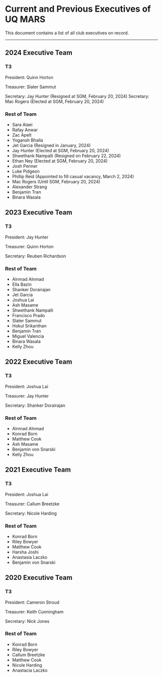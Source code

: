 # Current and Previous Executives of UQ MARS

This document contains a list of all club executives on record.

---

## 2024 Executive Team

### T3

President: Quinn Horton

Treasurer: Slater Sammut

Secretary: Jay Hunter (Resigned at SGM, February 20, 2024)
Secretary: Mac Rogers (Elected at SGM, February 20, 2024)

### Rest of Team

* Sara Alaei
* Rafay Anwar
* Zac Apelt
* Yogansh Bhalla
* Jet Garcia (Resigned in January, 2024)
* Jay Hunter (Elected at SGM, February 20, 2024)
* Shwethank Nampalli (Resigned on February 22, 2024)
* Ethan Ney (Elected at SGM, February 20, 2024)
* Josh Penner
* Luke Pidgeon
* Phillip Reid (Appointed to fill casual vacancy, March 2, 2024)
* Mac Rogers (Until SGM, February 20, 2024)
* Alexander Strang
* Benjamin Tran
* Binara Wasala

## 2023 Executive Team

### T3

President: Jay Hunter

Treasurer: Quinn Horton

Secretary: Reuben Richardson

### Rest of Team

* Alnmad Alnmad
* Ella Bazin
* Shanker Dorairajan
* Jet Garcia
* Joshua Lai
* Ash Masame
* Shwethank Nampalli
* Francisco Prado
* Slater Sammut
* Hokul Srikanthan
* Benjamin Tran
* Miguel Valencia
* Binara Wasala
* Kelly Zhou

## 2022 Executive Team

### T3

President: Joshua Lai

Treasurer: Jay Hunter

Secretary: Shanker Dorairajan

### Rest of Team

* Alnmad Alnmad
* Konrad Born
* Matthew Cook
* Ash Masame
* Benjamin von Snarski
* Kelly Zhou

## 2021 Executive Team

### T3

President: Joshua Lai

Treasurer: Callum Breetzke

Secretary: Nicole Harding

### Rest of Team

* Konrad Born
* Riley Bowyer
* Matthew Cook
* Harsha Joshi
* Anastasia Laczko
* Benjamin von Snarski

## 2020 Executive Team

### T3

President: Cameron Stroud

Treasurer: Keith Cunningham

Secretary: Nick Jones

### Rest of Team

* Konrad Born
* Riley Bowyer
* Callum Breetzke
* Matthew Cook
* Nicole Harding
* Anastacia Laczko

